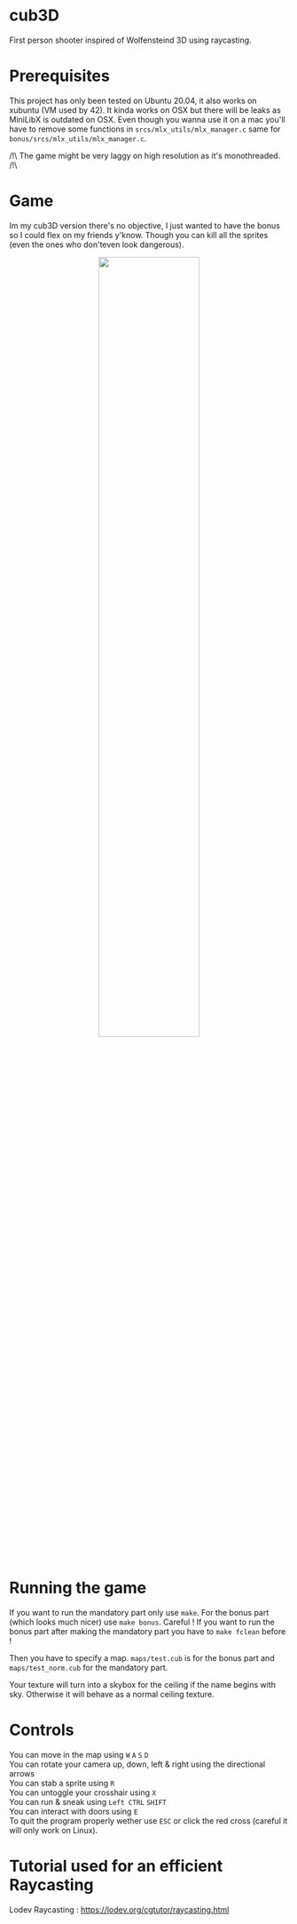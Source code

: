 # cub3D

First person shooter inspired of Wolfensteind 3D using raycasting.

# Prerequisites

This project has only been tested on Ubuntu 20.04, it also works on xubuntu (VM used by 42). It kinda works on OSX but there will be leaks as MiniLibX is outdated on OSX. Even though you wanna use it on a mac you'll have to remove some functions in ```srcs/mlx_utils/mlx_manager.c``` same for ```bonus/srcs/mlx_utils/mlx_manager.c```.<br>

/!\ The game might be very laggy on high resolution as it's monothreaded. /!\

# Game

Im my cub3D version there's no objective, I just wanted to have the bonus so I could flex on my friends y'know. Though you can kill all the sprites (even the ones who don'teven look dangerous).

<p align="center">
  <img src="INSERT BONUS IMAGE" width="60%" />
</p>

# Running the game

If you want to run the mandatory part only use ```make```. For the bonus part (which looks much nicer) use ```make bonus```. Careful ! If you want to run the bonus part after making the mandatory part you have to ```make fclean``` before !<br>

Then you have to specify a map. ```maps/test.cub``` is for the bonus part and ```maps/test_norm.cub``` for the mandatory part.

Your texture will turn into a skybox for the ceiling if the name begins with sky. Otherwise it will behave as a normal ceiling texture.

# Controls

You can move in the map using `W` `A` `S` `D`<br>
You can rotate your camera up, down, left & right using the directional arrows<br>
You can stab a sprite using `R`<br>
You can untoggle your crosshair using `X`<br>
You can run & sneak using `Left CTRL` `SHIFT`<br>
You can interact with doors using `E`<br>
To quit the program properly wether use `ESC` or click the red cross (careful it will only work on Linux).

# Tutorial used for an efficient Raycasting
Lodev Raycasting : https://lodev.org/cgtutor/raycasting.html 
